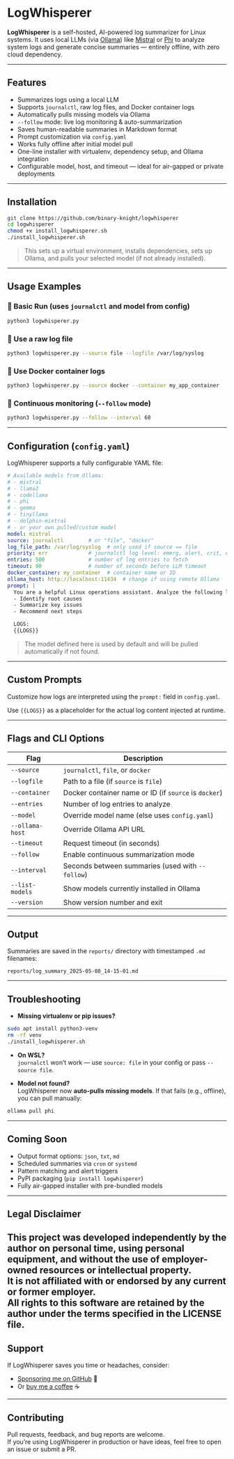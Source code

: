 # LogWhisperer

**LogWhisperer** is a self-hosted, AI-powered log summarizer for Linux systems. It uses local LLMs (via [Ollama](https://ollama.com)) like [Mistral](https://ollama.com/library/mistral) or [Phi](https://ollama.com/library/phi) to analyze system logs and generate concise summaries — entirely offline, with zero cloud dependency.

---

## Features

- Summarizes logs using a local LLM  
- Supports `journalctl`, raw log files, and Docker container logs  
- Automatically pulls missing models via Ollama  
- `--follow` mode: live log monitoring & auto-summarization  
- Saves human-readable summaries in Markdown format  
- Prompt customization via `config.yaml`  
- Works fully offline after initial model pull  
- One-line installer with virtualenv, dependency setup, and Ollama integration  
- Configurable model, host, and timeout — ideal for air-gapped or private deployments  

---

## Installation

```bash
git clone https://github.com/binary-knight/logwhisperer
cd logwhisperer
chmod +x install_logwhisperer.sh
./install_logwhisperer.sh
```

> This sets up a virtual environment, installs dependencies, sets up Ollama, and pulls your selected model (if not already installed).

---

## Usage Examples

### 🔹 Basic Run (uses `journalctl` and model from config)

```bash
python3 logwhisperer.py
```

### 🔹 Use a raw log file

```bash
python3 logwhisperer.py --source file --logfile /var/log/syslog
```

### 🔹 Use Docker container logs

```bash
python3 logwhisperer.py --source docker --container my_app_container
```

### 🔹 Continuous monitoring (`--follow` mode)

```bash
python3 logwhisperer.py --follow --interval 60
```

---

## Configuration (`config.yaml`)

LogWhisperer supports a fully configurable YAML file:

```yaml
# Available models from Ollama:
# - mistral
# - llama2
# - codellama
# - phi
# - gemma
# - tinyllama
# - dolphin-mixtral
# - or your own pulled/custom model
model: mistral
source: journalctl        # or "file", "docker"
log_file_path: /var/log/syslog  # only used if source == file
priority: err             # journalctl log level: emerg, alert, crit, err, warning, etc.
entries: 500              # number of log entries to fetch
timeout: 90               # number of seconds before LLM timeout
docker_container: my_container  # container name or ID
ollama_host: http://localhost:11434  # change if using remote Ollama
prompt: |
  You are a helpful Linux operations assistant. Analyze the following logs:
  - Identify root causes
  - Summarize key issues
  - Recommend next steps

  LOGS:
  {{LOGS}}
```

> The model defined here is used by default and will be pulled automatically if not found.

---

## Custom Prompts

Customize how logs are interpreted using the `prompt:` field in `config.yaml`.

Use `{{LOGS}}` as a placeholder for the actual log content injected at runtime.

---

## Flags and CLI Options

| Flag               | Description                                      |
|--------------------|--------------------------------------------------|
| `--source`         | `journalctl`, `file`, or `docker`               |
| `--logfile`        | Path to a file (if `source` is `file`)          |
| `--container`      | Docker container name or ID (if `source` is `docker`) |
| `--entries`        | Number of log entries to analyze                |
| `--model`          | Override model name (else uses `config.yaml`)   |
| `--ollama-host`    | Override Ollama API URL                         |
| `--timeout`        | Request timeout (in seconds)                    |
| `--follow`         | Enable continuous summarization mode            |
| `--interval`       | Seconds between summaries (used with `--follow`)|
| `--list-models`    | Show models currently installed in Ollama       |
| `--version`        | Show version number and exit                    |

---

## Output

Summaries are saved in the `reports/` directory with timestamped `.md` filenames:

```
reports/log_summary_2025-05-08_14-15-01.md
```

---

## Troubleshooting

- **Missing virtualenv or pip issues?**

```bash
sudo apt install python3-venv
rm -rf venv
./install_logwhisperer.sh
```

- **On WSL?**  
  `journalctl` won’t work — use `source: file` in your config or pass `--source file`.

- **Model not found?**  
  LogWhisperer now **auto-pulls missing models**. If that fails (e.g., offline), you can pull manually:

```bash
ollama pull phi
```

---

## Coming Soon

- Output format options: `json`, `txt`, `md`  
- Scheduled summaries via `cron` or `systemd`  
- Pattern matching and alert triggers  
- PyPI packaging (`pip install logwhisperer`)  
- Fully air-gapped installer with pre-bundled models  

---

## Legal Disclaimer

This project was developed independently by the author on personal time, using personal equipment, and without the use of employer-owned resources or intellectual property.  
It is not affiliated with or endorsed by any current or former employer.  
All rights to this software are retained by the author under the terms specified in the LICENSE file.
---

## Support

If LogWhisperer saves you time or headaches, consider:

- [Sponsoring me on GitHub](https://github.com/sponsors/binary-knight) 🙏  
- Or [buy me a coffee](https://buymeacoffee.com/binaryknight) ☕

---

## Contributing

Pull requests, feedback, and bug reports are welcome.  
If you’re using LogWhisperer in production or have ideas, feel free to open an issue or submit a PR.
